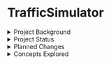 # TrafficSimulator

<details>
<summary>Project Background</summary>
The Capstone Project for the Computer Science program at UMGC.
A concurrent Java program written using Threads, Listeners, and Event Handlers.
TrafficLightDescription.PDF is where interested parties may find additional assignment details. 
</details>

<details>
<summary>Project Status</summary>
This project has completed development.
</details>

<details>
<summary>Planned Changes</summary>
There are currently no planned changes for this project.  
</details>

<details>
<summary>Concepts Explored</summary>

  - Builder Pattern
  - Command Pattern
  - Singleton Pattern
  - Strategy Pattern
  - MVC Pattern
  
  * Concurrent Processing
  * Multi Threaded Processing
  * Real Time Processing
  
  - Distributed Applications
  - Monolothic Applications
    
  * Monotask Architectures
  * Multitask Architectures

  - Object Serialization/Deserialization
  - Enumeration
  - EPOCH time
  - Git
  - Real Time Specification for Java (RTSJ)

</details>



